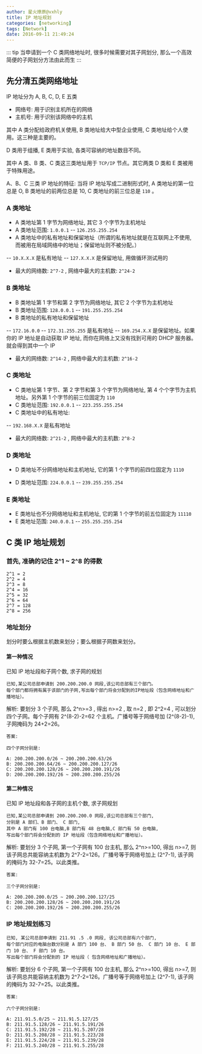 ```yaml
---
author: 星火燎原@vxhly
title: IP 地址规划
categories: [networking]
tags: [Network]
date: 2016-09-11 21:49:24
---
```


::: tip
当申请到一个 C 类网络地址时, 很多时候需要对其子网划分, 那么一个高效简便的子网划分方法由此而生
:::
<!-- more -->

## 先分清五类网络地址

IP 地址分为 A, B, C, D, E 五类

* 网络号: 用于识别主机所在的网络
* 主机号: 用于识别该网络中的主机

其中 A 类分配给政府机关使用, B 类地址给大中型企业使用, C 类地址给个人使用。这三种是主要的。

D 类用于组播, E 类用于实验, 各类可容纳的地址数目不同。

其中 A 类、B 类、C 类这三类地址用于 `TCP/IP` 节点。其它两类 D 类和 E 类被用于特殊用途。

A、B、C 三类 IP 地址的特征: 当将 IP 地址写成二进制形式时, A 类地址的第一位总是 O, B 类地址的前两位总是 10, C 类地址的前三位总是 `110` 。

### A 类地址

* A 类地址第 1 字节为网络地址, 其它 3 个字节为主机地址
* A 类地址范围: `1.0.0.1` -- `126.255.255.254` 
* A 类地址中的私有地址和保留地址（所谓的私有地址就是在互联网上不使用, 而被用在局域网络中的地址；保留地址则不被分配。）

-- `10.X.X.X` 是私有地址
-- `127.X.X.X` 是保留地址, 用做循环测试用的

* 最大的网络数: `2^7-2` , 网络中最大的主机数: `2^24-2` 

### B 类地址

* B 类地址第 1 字节和第 2 字节为网络地址, 其它 2 个字节为主机地址
* B 类地址范围: `128.0.0.1` -- `191.255.255.254` 
* B 类地址的私有地址和保留地址

-- `172.16.0.0` -- `172.31.255.255` 是私有地址
-- `169.254.X.X` 是保留地址。如果你的 IP 地址是自动获取 IP 地址, 而你在网络上又没有找到可用的 DHCP 服务器。就会得到其中一个 IP

* 最大的网络数: `2^14-2` , 网络中最大的主机数: `2^16-2` 

### C 类地址

* C 类地址第 1 字节、第 2 字节和第 3 个字节为网络地址, 第 4 个个字节为主机地址。另外第 1 个字节的前三位固定为 `110` 
* C 类地址范围: `192.0.0.1` -- `223.255.255.254` 
* C 类地址中的私有地址: 

-- `192.168.X.X` 是私有地址

* 最大的网络数: `2^21-2` , 网络中最大的主机数: `2^8-2` 

### D 类地址

* D 类地址不分网络地址和主机地址, 它的第 1 个字节的前四位固定为 `1110` 

* D 类地址范围: `224.0.0.1` -- `239.255.255.254` 

### E 类地址

* E 类地址也不分网络地址和主机地址, 它的第 1 个字节的前五位固定为 `11110` 
* E 类地址范围: `240.0.0.1` -- `255.255.255.254` 

## C 类 IP 地址规划

### 首先, 准确的记住 2^1 ~ 2^8 的得数

``` text
2^1 = 2
2^2 = 4
2^3 = 8
2^4 = 16
2^5 = 32
2^6 = 64
2^7 = 128
2^8 = 256
```

### 地址划分

划分时要么根据主机数来划分；要么根据子网数来划分。

#### 第一种情况

已知 IP 地址段和子网个数, 求子网的规划

``` text
已知,某公司总部申请到 200.200.200.0 网段,该公司总部有三个部门。
每个部门都将拥有属于该部门的子网,写出每个部门将会分配到的IP地址段（包含网络地址和广播地址）。
```

解析:  要划分 3 个子网, 那么 2^n>=3 , 得出 n>=2 , 取 n=2 , 即 2^2=4 , 可以划分四个子网。每个子网有 2^(8-2)-2=62 个主机。广播号等于网络号加 (2^(8-2)-1), 子网掩码为 24+2=26。

`答案: ` 

``` text
四个子网分别是:

A: 200.200.200.0/26 ~ 200.200.200.63/26
B: 200.200.200.64/26 ~ 200.200.200.127/26
C: 200.200.200.128/26 ~ 200.200.200.191/26
D: 200.200.200.192/26 ~ 200.200.200.255/26
```

#### 第二种情况

已知 IP 地址段和各子网的主机个数, 求子网规划

``` text
已知,某公司总部申请到 200.200.200.0 网段,该公司总部有三个部门,
分别是 A 部们、B 部门、 C 部门,
其中 A 部门有 100 台电脑,B 部门有 48 台电脑,C 部门有 50 台电脑,
写出每个部门将会分配到的 IP 地址段（包含网络地址和广播地址）。
```

解析: 要划分 3 个子网, 第一个子网有 100 台主机, 那么 2^n>=100, 得出 n>=7, 则该子网总共能容纳主机数为 2^7-2=126。广播号等于网络号加上 (2^7-1), 该子网的掩码为 32-7=25。以此类推。

`答案: ` 

``` text
三个子网分别是:

A: 200.200.200.0/25 ~ 200.200.200.127/25
B: 200.200.200.128/26 ~ 200.200.200.191/26
C: 200.200.200.192/26 ~ 200.200.200.255/26
```

### IP 地址规划练习

``` 
已知, 某公司总部申请到 211.91 .5 .0 网段, 该公司总部有六个部门,
每个部门对应的电脑台数分别是 A 部门 100 台、 B 部门 50 台、 C 部门 10 台、 E 部门 10 台、 F 部门 10 台。
写出每个部门将会分配到的 IP 地址段（ 包含网络地址和广播地址）。
```

解析: 要划分 6 个子网, 第一个子网有 100 台主机, 那么 2^n>=100, 得出 n>=7, 则该子网总共能容纳主机数为 2^7-2=126。广播号等于网络号加上 (2^7-1), 该子网的掩码为 32-7=25。以此类推。

`答案: ` 

``` text
六个子网分别是:

A: 211.91.5.0/25 ~ 211.91.5.127/25
B: 211.91.5.128/26 ~ 211.91.5.191/26
C: 211.91.5.192/28 ~ 211.91.5.207/28
D: 211.91.5.208/28 ~ 211.91.5.223/28
E: 211.91.5.224/28 ~ 211.91.5.239/28
F: 211.91.5.240/28 ~ 211.91.5.255/28
```

